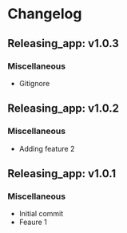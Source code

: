 # Changelog

## Releasing_app: v1.0.3

### Miscellaneous

- Gitignore


## Releasing_app: v1.0.2

### Miscellaneous

- Adding feature 2


## Releasing_app: v1.0.1

### Miscellaneous

- Initial commit
- Feaure 1
